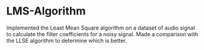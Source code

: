 # LMS-Algorithm
Implemented the Least Mean Square algorithm on a dataset of audio signal to calculate the filter coefficients for a noisy signal. Made a comparison with the LLSE algorithm to determine which is better.
